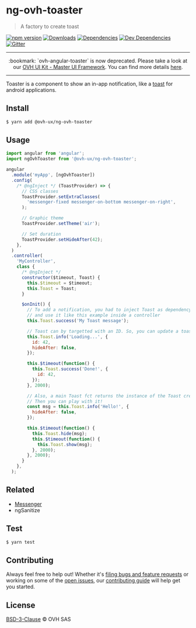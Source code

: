 # ng-ovh-toaster

> A factory to create toast

[![npm version](https://badgen.net/npm/v/@ovh-ux/ng-ovh-toaster)](https://www.npmjs.com/package/@ovh-ux/ng-ovh-toaster) [![Downloads](https://badgen.net/npm/dt/@ovh-ux/ng-ovh-toaster)](https://npmjs.com/package/@ovh-ux/ng-ovh-toaster) [![Dependencies](https://badgen.net/david/dep/ovh/manager/packages/components/ng-ovh-toaster)](https://npmjs.com/package/@ovh-ux/ng-ovh-toaster?activeTab=dependencies) [![Dev Dependencies](https://badgen.net/david/dev/ovh/manager/packages/components/ng-ovh-toaster)](https://npmjs.com/package/@ovh-ux/ng-ovh-toaster?activeTab=dependencies) [![Gitter](https://badgen.net/badge/gitter/ovh-ux/blue?icon=gitter)](https://gitter.im/ovh/ux)

---

<div align="center">
:bookmark: `ovh-angular-toaster` is now deprecated. Please take a look at our <a href="https://github.com/ovh/ovh-ui-kit" target="_blank">OVH UI Kit - Master UI Framework</a>. You can find more details <a href="https://ovh.github.io/ovh-ui-kit/?path=/story/design-system-components-message-webcomponent--default" target="_blank">here</a>.
</div>

---

Toaster is a component to show an in-app notification, like a [toast](http://developer.android.com/guide/topics/ui/notifiers/toasts.html) for android applications.

## Install

```sh
$ yarn add @ovh-ux/ng-ovh-toaster
```

## Usage

```js
import angular from 'angular';
import ngOvhToaster from '@ovh-ux/ng-ovh-toaster';

angular
  .module('myApp', [ngOvhToaster])
  .config(
    /* @ngInject */ (ToastProvider) => {
      // CSS classes
      ToastProvider.setExtraClasses(
        'messenger-fixed messenger-on-bottom messenger-on-right',
      );

      // Graphic theme
      ToastProvider.setTheme('air');

      // Set duration
      ToastProvider.setHideAfter(42);
    },
  )
  .controller(
    'MyController',
    class {
      /* @ngInject */
      constructor($timeout, Toast) {
        this.$timeout = $timeout;
        this.Toast = Toast;
      }

      $onInit() {
        // To add a notification, you had to inject Toast as dependency
        // and use it like this example inside a controller
        this.Toast.success('My Toast message');

        // Toast can by targetted with an ID. So, you can update a toast on-the-fly, like this:
        this.Toast.info('Loading...', {
          id: 42,
          hideAfter: false,
        });

        this.$timeout(function() {
          this.Toast.success('Done!', {
            id: 42,
          });
        }, 2000);

        // Also, a main Toast fct returns the instance of the Toast created.
        // Then you can play with it!
        const msg = this.Toast.info('Hello!', {
          hideAfter: false,
        });

        this.$timeout(function() {
          this.Toast.hide(msg);
          this.$timeout(function() {
            this.Toast.show(msg);
          }, 2000);
        }, 2000);
      }
    },
  );
```

## Related

- [Messenger](https://github.com/HubSpot/messenger)
- ngSanitize

## Test

```sh
$ yarn test
```

## Contributing

Always feel free to help out! Whether it's [filing bugs and feature requests](https://github.com/ovh/manager/issues/new) or working on some of the [open issues](https://github.com/ovh/manager/issues), our [contributing guide](https://github.com/ovh/manager/blob/master/CONTRIBUTING.md) will help get you started.

## License

[BSD-3-Clause](LICENSE) © OVH SAS
